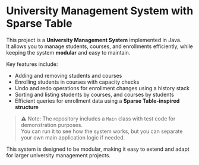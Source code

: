 # University Management System with Sparse Table

This project is a **University Management System** implemented in Java.  
It allows you to manage students, courses, and enrollments efficiently, while keeping the system **modular** and easy to maintain.  

Key features include:  
- Adding and removing students and courses  
- Enrolling students in courses with capacity checks  
- Undo and redo operations for enrollment changes using a history stack  
- Sorting and listing students by courses, and courses by students  
- Efficient queries for enrollment data using a **Sparse Table-inspired structure**  

> ⚠️ Note: The repository includes a `Main` class with test code for demonstration purposes.  
> You can run it to see how the system works, but you can separate your own main application logic if needed.  

This system is designed to be modular, making it easy to extend and adapt for larger university management projects.
